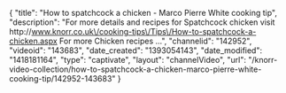 {
    "title": "How to spatchcock a chicken - Marco Pierre White cooking tip",
    "description": "For more details and recipes for Spatchcock chicken visit http:\/\/www.knorr.co.uk\/cooking-tips\/Tips\/How-to-spatchcock-a-chicken.aspx For more Chicken recipes ...",
    "channelid": "142952",
    "videoid": "143683",
    "date_created": "1393054143",
    "date_modified": "1418181164",
    "type": "captivate",
    "layout": "channelVideo",
    "url": "\/knorr-video-collection\/how-to-spatchcock-a-chicken-marco-pierre-white-cooking-tip\/142952-143683"
}